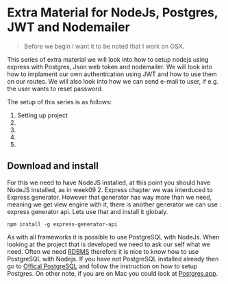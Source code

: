 # Extra Material for NodeJs, Postgres, JWT and Nodemailer
>Before we begin I want it to be noted that I work on OSX.

This series of extra material we will look into how to setup nodejs using express with Postgres, Json web token and nodemailer. We will look into how to implament our own authentication using JWT and how to use them on our routes. We will also look into how we can send e-mail to user, if e.g. the user wants to reset password. 

The setup of this series is as follows:


1. Setting up project
2. 
3. 
4. 
5. 


## Download and install
For this we need to have NodeJS installed, at this point you should have NodeJS installed, as in week09 2. Express chapter we was interduced to Express generator. However that generator has way more than we need, meaning we get view engine with it, there is another generator we can use : express generator api. Lets use that and install it globaly. 

	npm install -g express-generator-api 


As with all frameworks it is possible to use PostgreSQL with NodeJs. When looking at the project that is developed we need to ask our self what we need. Often we need [RDBMS](https://en.wikipedia.org/wiki/Relational_database) therefore it is nice to know how to use PostgreSQL with Nodejs. If you have not PostgreSQL installed already then go to [Offical PostgreSQL](https://www.postgresql.org) and follow the instruction on how to setup Postgres. On other note, if you are on Mac you could look at [Postgres.app](http://postgresapp.com). 


